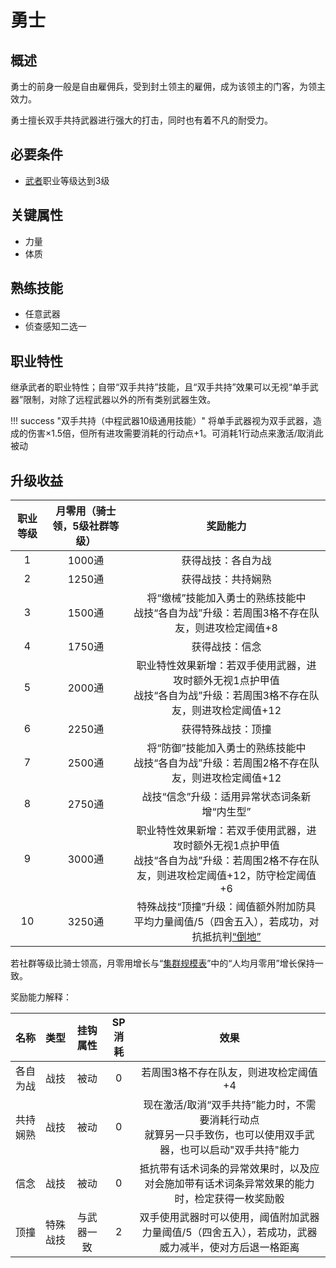 # 勇士

## 概述

勇士的前身一般是自由雇佣兵，受到封土领主的雇佣，成为该领主的门客，为领主效力。

勇士擅长双手共持武器进行强大的打击，同时也有着不凡的耐受力。

## 必要条件

* <a href="../../../basicJob/Warrior" target="_blank">武者</a>职业等级达到3级

## 关键属性

* 力量
* 体质

## 熟练技能

* 任意武器
* 侦查感知二选一
  
## 职业特性

继承武者的职业特性；自带“双手共持”技能，且“双手共持”效果可以无视“单手武器”限制，对除了远程武器以外的所有类别武器生效。

!!! success "双手共持（中程武器10级通用技能）"
    将单手武器视为双手武器，造成的伤害×1.5倍，但所有进攻需要消耗的行动点+1。可消耗1行动点来激活/取消此被动

## 升级收益

职业等级|月零用（骑士领，5级社群等级）|奖励能力
:--:|:--:|:--:
1|1000通|获得战技：各自为战
2|1250通|获得战技：共持娴熟
3|1500通|将“缴械”技能加入勇士的熟练技能中<br>战技“各自为战”升级：若周围3格不存在队友，则进攻检定阈值+8
4|1750通|获得战技：信念
5|2000通|职业特性效果新增：若双手使用武器，进攻时额外无视1点护甲值<br>战技“各自为战”升级：若周围3格不存在队友，则进攻检定阈值+12
6|2250通|获得特殊战技：顶撞
7|2500通|将“防御”技能加入勇士的熟练技能中<br>战技“各自为战”升级：若周围2格不存在队友，则进攻检定阈值+12
8|2750通|战技“信念”升级：适用异常状态词条新增“内生型”
9|3000通|职业特性效果新增：若双手使用武器，进攻时额外无视1点护甲值<br>战技“各自为战”升级：若周围2格不存在队友，则进攻检定阈值+12，防守检定阈值+6
10|3250通|特殊战技“顶撞”升级：阈值额外附加防具平均力量阈值/5（四舍五入），若成功，对抗抵抗判<a href="../../../../status/normal/#倒地" target="_blank">“倒地”</a>

若社群等级比骑士领高，月零用增长与“<a href="../../../scaleList" target="_blank">集群规模表</a>”中的“人均月零用”增长保持一致。

奖励能力解释：

名称|类型|挂钩属性|SP消耗|效果
:--:|:--:|:--:|:--:|:--:
各自为战|战技|被动|0|若周围3格不存在队友，则进攻检定阈值+4
共持娴熟|战技|被动|0|现在激活/取消“双手共持”能力时，不需要消耗行动点<br>就算另一只手致伤，也可以使用双手武器，也可以启动"双手共持"能力
信念|战技|被动|0|抵抗带有话术词条的异常效果时，以及应对会施加带有话术词条异常效果的能力时，检定获得一枚奖励骰
顶撞|特殊战技|与武器一致|2|双手使用武器时可以使用，阈值附加武器力量阈值/5（四舍五入），若成功，武器威力减半，使对方后退一格距离
